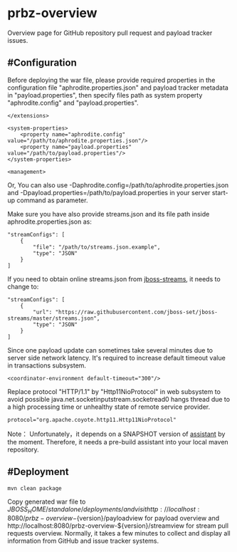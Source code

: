 prbz-overview
=============

Overview page for GitHub repository pull request and payload tracker issues.

#Configuration
------------
Before deploying the war file,  please provide required properties in the configuration file "aphrodite.properties.json" and payload tracker metadata in "payload.properties", then specify files path as system property "aphrodite.config" and "payload.properties".

    </extensions>

    <system-properties>
        <property name="aphrodite.config" value="/path/to/aphrodite.properties.json"/>
        <property name="payload.properties" value="/path/to/payload.properties"/>
    </system-properties>

    <management>

Or, You can also use -Daphrodite.config=/path/to/aphrodite.properties.json and -Dpayload.properties=/path/to/payload.properties in your server start-up command as parameter.

Make sure you have also provide streams.json and its file path inside aphrodite.properties.json as:

	"streamConfigs": [
        {
            "file": "/path/to/streams.json.example",
            "type": "JSON"
        }
    ]

If you need to obtain online streams.json from [jboss-streams](https://github.com/jboss-set/jboss-streams), it needs to change to:

	"streamConfigs": [
        {
            "url": "https://raw.githubusercontent.com/jboss-set/jboss-streams/master/streams.json",
            "type": "JSON"
        }
    ]

Since one payload update can sometimes take several minutes due to server side network latency. It's required to increase default timeout value in transactions subsystem.

	<coordinator-environment default-timeout="300"/>

Replace protocol "HTTP/1.1" by "Http11NioProtocol" in web subsystem to avoid possible java.net.socketinputstream.socketread0 hangs thread due to a high processing time or unhealthy state of remote service provider.

	protocol="org.apache.coyote.http11.Http11NioProtocol"

Note： Unfortunately，it depends on a SNAPSHOT version of [assistant](https://github.com/soul2zimate/assistant) by the moment. Therefore, it needs a pre-build assistant into your local maven repository.

#Deployment
------------

```
mvn clean package
```

Copy generated war file to $JBOSS_HOME/standalone/deployments/ and visit http://localhost:8080/prbz-overview-${version}/payloadview for payload overview and http://localhost:8080/prbz-overview-${version}/streamview for stream pull requests overview. Normally, it takes a few minutes to collect and display all information from GitHub and issue tracker systems.
